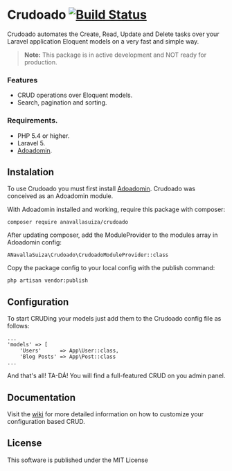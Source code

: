 # Crudoado [![Build Status](https://travis-ci.org/ablunier/crudoado.svg)](https://travis-ci.org/ablunier/crudoado)
Crudoado automates the Create, Read, Update and Delete tasks over your Laravel application Eloquent models on a very fast and simple way.

> **Note:** This package is in active development and NOT ready for production.

### Features

* CRUD operations over Eloquent models.
* Search, pagination and sorting.

### Requirements.

* PHP 5.4 or higher.
* Laravel 5.
* [Adoadomin](https://github.com/anavallasuiza/adoadomin).

## Instalation

To use Crudoado you must first install [Adoadomin](https://github.com/anavallasuiza/adoadomin). Crudoado was conceived as an Adoadomin module.

With Adoadomin installed and working, require this package with composer:

```
composer require anavallasuiza/crudoado
```

After updating composer, add the ModuleProvider to the modules array in Adoadomin config:

```
ANavallaSuiza\Crudoado\CrudoadoModuleProvider::class
```

Copy the package config to your local config with the publish command:

```
php artisan vendor:publish
```

## Configuration

To start CRUDing your models just add them to the Crudoado config file as follows:

```
...
'models' => [
    'Users'      => App\User::class,
    'Blog Posts' => App\Post::class
...
```

And that's all! TA-DÁ! You will find a full-featured CRUD on you admin panel.

## Documentation

Visit the [wiki](https://github.com/anavallasuiza/crudoado/wiki) for more detailed information on how to customize your configuration based CRUD.

## License

This software is published under the MIT License
